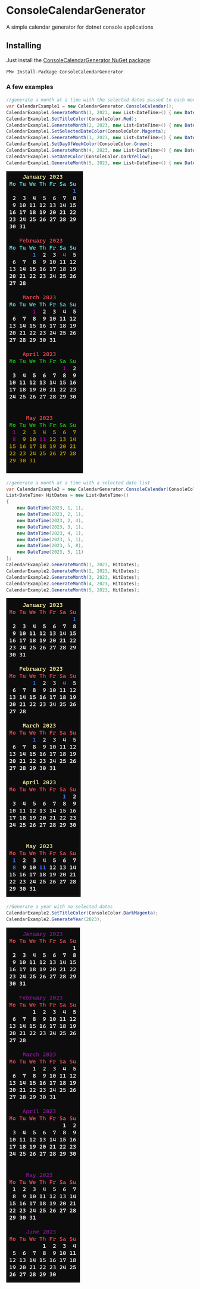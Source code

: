 # ConsoleCalendarGenerator

A simple calendar generator for dotnet console applications

## Installing

Just install the [ConsoleCalendarGenerator NuGet package](https://www.nuget.org/packages/ConsoleCalendarGenerator/):

```
PM> Install-Package ConsoleCalendarGenerator
```

### A few examples

```c#
//generate a month at a time with the selected dates passed to each month
var CalendarExample1 = new CalendarGenerator.ConsoleCalendar();
CalendarExample1.GenerateMonth(1, 2023, new List<DateTime>() { new DateTime(2023, 1, 1) });
CalendarExample1.SetTitleColor(ConsoleColor.Red);
CalendarExample1.GenerateMonth(2, 2023, new List<DateTime>() { new DateTime(2023, 2, 1), new DateTime(2023, 2, 4) });
CalendarExample1.SetSelectedDateColor(ConsoleColor.Magenta);
CalendarExample1.GenerateMonth(3, 2023, new List<DateTime>() { new DateTime(2023, 3, 1) });
CalendarExample1.SetDayOfWeekColor(ConsoleColor.Green);
CalendarExample1.GenerateMonth(4, 2023, new List<DateTime>() { new DateTime(2023, 4, 1) });
CalendarExample1.SetDateColor(ConsoleColor.DarkYellow);
CalendarExample1.GenerateMonth(5, 2023, new List<DateTime>() { new DateTime(2023, 5, 1), new DateTime(2023, 5, 8), new DateTime(2023, 5, 11) });
```
![ss1](https://github.com/ShaunAnthonyHathaway/ConsoleCalendarGenerator/blob/master/ConsoleCalendarGenerator/docs/ss1.png?raw=true)

```c#
//generate a month at a time with a selected date list
var CalendarExample2 = new CalendarGenerator.ConsoleCalendar(ConsoleColor.Red);
List<DateTime> HitDates = new List<DateTime>()
{
    new DateTime(2023, 1, 1),
    new DateTime(2023, 2, 1), 
    new DateTime(2023, 2, 4),
    new DateTime(2023, 3, 1),
    new DateTime(2023, 4, 1),
    new DateTime(2023, 5, 1), 
    new DateTime(2023, 5, 8), 
    new DateTime(2023, 5, 11)
};
CalendarExample2.GenerateMonth(1, 2023, HitDates);
CalendarExample2.GenerateMonth(2, 2023, HitDates);
CalendarExample2.GenerateMonth(3, 2023, HitDates);
CalendarExample2.GenerateMonth(4, 2023, HitDates);
CalendarExample2.GenerateMonth(5, 2023, HitDates);
```
![ss2](https://github.com/ShaunAnthonyHathaway/ConsoleCalendarGenerator/blob/master/ConsoleCalendarGenerator/docs/ss2.png?raw=true)

```c#
//Generate a year with no selected dates
CalendarExample2.SetTitleColor(ConsoleColor.DarkMagenta);
CalendarExample2.GenerateYear(2023);
```
![ss3](https://github.com/ShaunAnthonyHathaway/ConsoleCalendarGenerator/blob/master/ConsoleCalendarGenerator/docs/ss3.png?raw=true)
